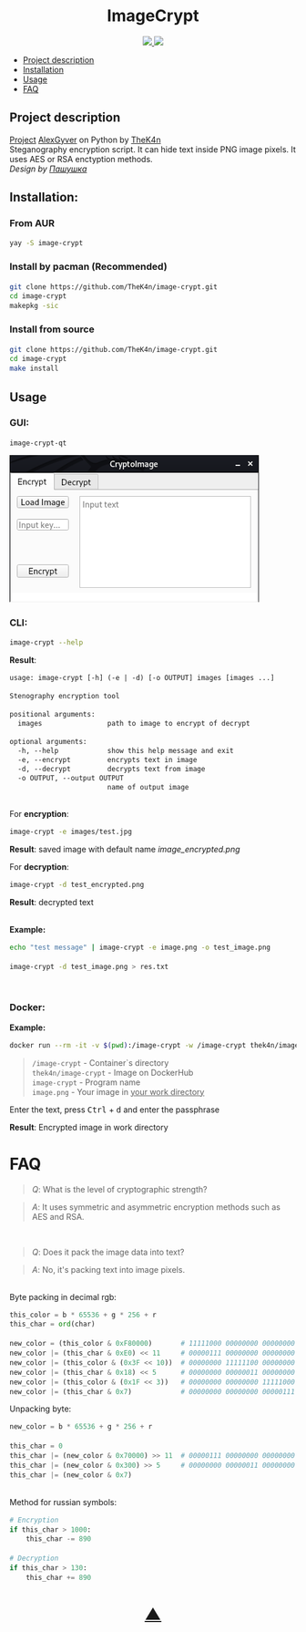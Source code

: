 

<h1 align="center">ImageCrypt</h1>

<p align="center">
  <a href="https://github.com/TheK4n">
    <img src="https://img.shields.io/github/followers/TheK4n?label=Follow&style=social">
  </a>
  <a href="https://github.com/TheK4n/image-crypt">
    <img src="https://img.shields.io/github/stars/TheK4n/image-crypt?style=social">
  </a>
</p>

* [Project description](#chapter-0)
* [Installation](#chapter-1)
* [Usage](#chapter-2)
* [FAQ](#chapter-3)


<a id="chapter-0"></a>
## Project description 

[Project](https://github.com/AlexGyver/crypto) [AlexGyver](https://github.com/AlexGyver) on Python by [TheK4n](https://github.com/TheK4n)
\
Steganography encryption script. It can hide text inside PNG image pixels. It uses AES or RSA enctyption methods.
\
_Design by [Пашушка](https://github.com/PAPASKAS)_



<a id="chapter-1"></a>
## Installation:

### From AUR
```bash
yay -S image-crypt
```


### Install by pacman (Recommended)

```bash
git clone https://github.com/TheK4n/image-crypt.git
cd image-crypt
makepkg -sic
```


### Install from source

```bash
git clone https://github.com/TheK4n/image-crypt.git
cd image-crypt
make install
```

<a id="chapter-2"></a>
## Usage

### GUI:
```
image-crypt-qt
```
[![Example](assets/preview.png)]()



### CLI:

```bash
image-crypt --help
```
**Result**:
```text
usage: image-crypt [-h] (-e | -d) [-o OUTPUT] images [images ...]

Stenography encryption tool

positional arguments:
  images                path to image to encrypt of decrypt

optional arguments:
  -h, --help            show this help message and exit
  -e, --encrypt         encrypts text in image
  -d, --decrypt         decrypts text from image
  -o OUTPUT, --output OUTPUT
                        name of output image
```

\
For **encryption**: 
```bash
image-crypt -e images/test.jpg
```
**Result**: saved image with default name _image_encrypted.png_


For **decryption**: 
```bash
image-crypt -d test_encrypted.png
```
**Result**: decrypted text

\
**Example:**
```bash
echo "test message" | image-crypt -e image.png -o test_image.png

image-crypt -d test_image.png > res.txt
```

<br>

### Docker:

**Example:**
```bash
docker run --rm -it -v $(pwd):/image-crypt -w /image-crypt thek4n/image-crypt image-crypt -e image.png
```
> `/image-crypt` - Container\`s directory\
> `thek4n/image-crypt` - Image on DockerHub\
> `image-crypt` - Program name\
> `image.png` - Your image in <ins>your work directory</ins>

Enter the text, press <kbd>Ctrl</kbd> + <kbd>d</kbd> and enter the passphrase

**Result**: Encrypted image in work directory


<a id="chapter-3"></a>
# FAQ

> *Q*: What is the level of cryptographic strength?

> *A*: It uses symmetric and asymmetric encryption methods such as AES and RSA.

<br>

> *Q*: Does it pack the image data into text?

> *A*: No, it's packing text into image pixels.

\
Byte packing in decimal rgb:
```python
this_color = b * 65536 + g * 256 + r
this_char = ord(char)

new_color = (this_color & 0xF80000)       # 11111000 00000000 00000000
new_color |= (this_char & 0xE0) << 11     # 00000111 00000000 00000000
new_color |= (this_color & (0x3F << 10))  # 00000000 11111100 00000000
new_color |= (this_char & 0x18) << 5      # 00000000 00000011 00000000
new_color |= (this_color & (0x1F << 3))   # 00000000 00000000 11111000
new_color |= (this_char & 0x7)            # 00000000 00000000 00000111
```

Unpacking byte:
```python
new_color = b * 65536 + g * 256 + r

this_char = 0
this_char |= (new_color & 0x70000) >> 11  # 00000111 00000000 00000000 -> 00000000 00000000 11100000
this_char |= (new_color & 0x300) >> 5     # 00000000 00000011 00000000 -> 00000000 00000000 00011000
this_char |= (new_color & 0x7)
```

\
Method for russian symbols:
```python
# Encryption
if this_char > 1000:
    this_char -= 890

# Decryption
if this_char > 130:
    this_char += 890
```


<h1 align="center"><a href="#top">▲</a></h1>
